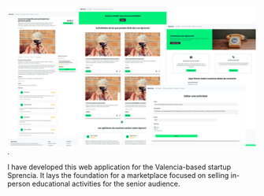 ![Sprencia-Activities-Marketplace](Sprencia-Activities-Marketplace\src\assets\img\sprencia-full-stack-project.png). 

I have developed this web application for the Valencia-based startup Sprencia. It lays the foundation for a marketplace focused on selling in-person educational activities for the senior audience.


